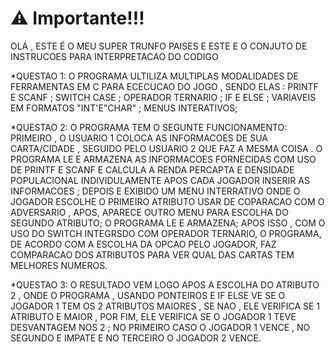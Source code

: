 # ⚠️ Importante!!!
OLÁ , ESTE É O MEU SUPER TRUNFO PAISES E ESTE E O CONJUTO DE INSTRUCOES PARA INTERPRETACAO DO CODIGO

*QUESTAO 1: O PROGRAMA ULTILIZA MULTIPLAS MODALIDADES DE FERRAMENTAS EM C PARA ECECUCAO DO JOGO ,
 SENDO ELAS : PRINTF E SCANF ; SWITCH CASE ; OPERADOR TERNARIO ; IF E ELSE ; VARIAVEIS EM FORMATOS "INT'E"CHAR" ; MENUS INTERATIVOS;

*QUESTAO 2: O PROGRAMA TEM O SEGUNTE FUNCIONAMENTO: PRIMEIRO , O USUARIO 1 COLOCA AS INFORMACOES DE SUA CARTA/CIDADE , SEGUIDO PELO USUARIO 2 QUE FAZ A MESMA COISA . O PROGRAMA LE E ARMAZENA AS INFORMACOES FORNECIDAS COM USO DE PRINTF E SCANF E CALCULA A RENDA PERCAPTA E DENSIDADE POPULACIONAL INDIVIDULAMENTE APOS CADA JOGADOR INSERIR AS INFORMACOES ; DEPOIS E EXIBIDO UM MENU INTERRATIVO ONDE O JOGADOR ESCOLHE O PRIMEIRO ATRIBUTO USAR DE COPARACAO COM O ADVERSARIO , APOS, APARECE OUTRO MENU PARA ESCOLHA DO SEGUNDO ATRIBUTO; O PROGRAMA LE E ARMAZENA; APOS ISSO , COM O USO DO SWITCH INTEGRSDO COM OPERADOR TERNARIO, O PROGRAMA, DE ACORDO COM A ESCOLHA DA OPCAO PELO JOGADOR, FAZ COMPARACAO DOS ATRIBUTOS PARA VER QUAL DAS CARTAS TEM MELHORES NUMEROS.
 
*QUESTAO 3: O RESULTADO VEM LOGO APOS A ESCOLHA DO ATRIBUTO 2 , ONDE O PROGRAMA , USANDO PONTEIROS E IF ELSE VE SE O JOGADOR 1 TEM OS 2 ATRIBUTOS MAIORES , SE NAO , ELE VERIFICA SE 1 ATRIBUTO E MAIOR , POR FIM, ELE VERIFICA SE O JOGADOR 1 TEVE DESVANTAGEM NOS 2 ; NO PRIMEIRO CASO O JOGADOR 1 VENCE , NO SEGUNDO E IMPATE E NO TERCEIRO O JOGADOR 2 VENCE.
